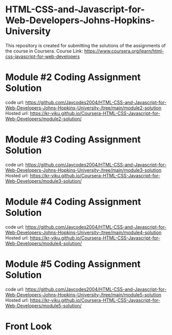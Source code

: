 # HTML-CSS-and-Javascript-for-Web-Developers-Johns-Hopkins-University
This repository is created for submitting the solutions of the assignments of the course in Coursera.
Course Link: https://www.coursera.org/learn/html-css-javascript-for-web-developers

# Module #2 Coding Assignment Solution
code url: https://github.com/Jaycodes2004/HTML-CSS-and-Javascript-for-Web-Developers-Johns-Hopkins-University-/tree/main/module2-solution Hosted url: https://kr-viku.github.io/Coursera-HTML-CSS-Javascript-for-Web-Developers/module2-solution/

# Module #3 Coding Assignment Solution
code url: https://github.com/Jaycodes2004/HTML-CSS-and-Javascript-for-Web-Developers-Johns-Hopkins-University-/tree/main/module3-solution Hosted url: https://kr-viku.github.io/Coursera-HTML-CSS-Javascript-for-Web-Developers/module3-solution/

# Module #4 Coding Assignment Solution
code url: https://github.com/Jaycodes2004/HTML-CSS-and-Javascript-for-Web-Developers-Johns-Hopkins-University-/tree/main/module4-solution Hosted url: https://kr-viku.github.io/Coursera-HTML-CSS-Javascript-for-Web-Developers/module4-solution/

# Module #5 Coding Assignment Solution
code url: https://github.com/Jaycodes2004/HTML-CSS-and-Javascript-for-Web-Developers-Johns-Hopkins-University-/tree/main/module5-solution Hosted url: https://kr-viku.github.io/Coursera-HTML-CSS-Javascript-for-Web-Developers/module5-solution/

# Front Look
